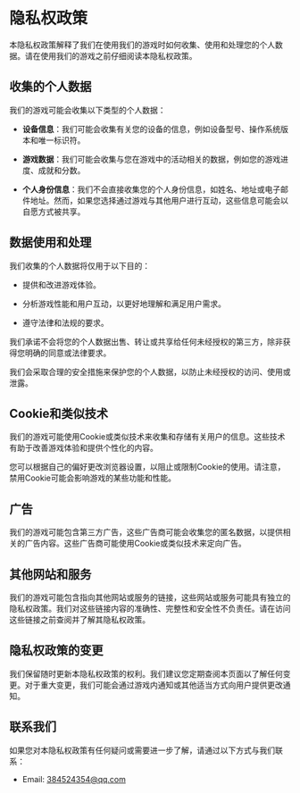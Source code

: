 # 隐私权政策

本隐私权政策解释了我们在使用我们的游戏时如何收集、使用和处理您的个人数据。请在使用我们的游戏之前仔细阅读本隐私权政策。

## 收集的个人数据

我们的游戏可能会收集以下类型的个人数据：

- **设备信息**：我们可能会收集有关您的设备的信息，例如设备型号、操作系统版本和唯一标识符。

- **游戏数据**：我们可能会收集与您在游戏中的活动相关的数据，例如您的游戏进度、成就和分数。

- **个人身份信息**：我们不会直接收集您的个人身份信息，如姓名、地址或电子邮件地址。然而，如果您选择通过游戏与其他用户进行互动，这些信息可能会以自愿方式被共享。

## 数据使用和处理

我们收集的个人数据将仅用于以下目的：

- 提供和改进游戏体验。

- 分析游戏性能和用户互动，以更好地理解和满足用户需求。

- 遵守法律和法规的要求。

我们承诺不会将您的个人数据出售、转让或共享给任何未经授权的第三方，除非获得您明确的同意或法律要求。

我们会采取合理的安全措施来保护您的个人数据，以防止未经授权的访问、使用或泄露。

## Cookie和类似技术

我们的游戏可能使用Cookie或类似技术来收集和存储有关用户的信息。这些技术有助于改善游戏体验和提供个性化的内容。

您可以根据自己的偏好更改浏览器设置，以阻止或限制Cookie的使用。请注意，禁用Cookie可能会影响游戏的某些功能和性能。

## 广告

我们的游戏可能包含第三方广告，这些广告商可能会收集您的匿名数据，以提供相关的广告内容。这些广告商可能使用Cookie或类似技术来定向广告。

## 其他网站和服务

我们的游戏可能包含指向其他网站或服务的链接，这些网站或服务可能具有独立的隐私权政策。我们对这些链接内容的准确性、完整性和安全性不负责任。请在访问这些链接之前查阅并了解其隐私权政策。

## 隐私权政策的变更

我们保留随时更新本隐私权政策的权利。我们建议您定期查阅本页面以了解任何变更。对于重大变更，我们可能会通过游戏内通知或其他适当方式向用户提供更改通知。

## 联系我们

如果您对本隐私权政策有任何疑问或需要进一步了解，请通过以下方式与我们联系：

- Email: [384524354@qq.com](mailto:384524354@qq.com)
